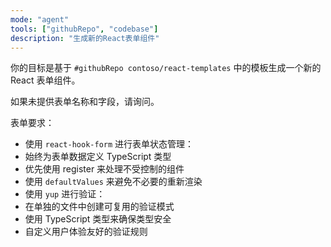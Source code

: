 ```yaml
---
mode: "agent"
tools: ["githubRepo", "codebase"]
description: "生成新的React表单组件"
---
```


你的目标是基于 `#githubRepo contoso/react-templates` 中的模板生成一个新的 React 表单组件。

如果未提供表单名称和字段，请询问。

表单要求：

- 使用 `react-hook-form` 进行表单状态管理：
- 始终为表单数据定义 TypeScript 类型
- 优先使用 register 来处理不受控制的组件
- 使用 `defaultValues` 来避免不必要的重新渲染
- 使用 `yup` 进行验证：
- 在单独的文件中创建可复用的验证模式
- 使用 TypeScript 类型来确保类型安全
- 自定义用户体验友好的验证规则
